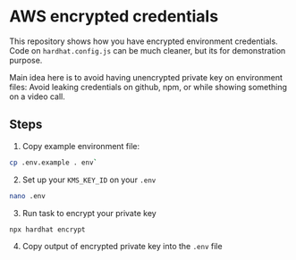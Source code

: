 # AWS encrypted credentials

This repository shows how you have encrypted environment credentials. Code on `hardhat.config.js` can be much cleaner, but its for demonstration purpose. 

Main idea here is to avoid having unencrypted private key on environment files: Avoid leaking credentials on github, npm, or while showing something on a video call.

## Steps
1. Copy example environment file:
```bash
cp .env.example . env`
```
2. Set up your `KMS_KEY_ID` on your `.env`
```bash
nano .env
```
3. Run task to encrypt your private key
```bash
npx hardhat encrypt
```
4. Copy output of encrypted private key into the `.env` file

